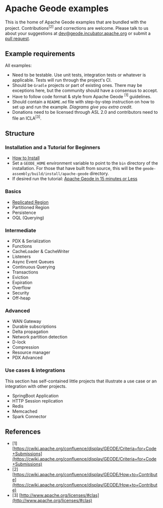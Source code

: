 # Apache Geode examples

This is the home of Apache Geode examples that are bundled with the project. Contributions<sup>[2]</sup> and corrections are welcome. Please talk to us about your suggestions at [dev@geode.incubator.apache.org](mailto:dev@geode.incubator.apache.org) or submit a [pull request](https://github.com/apache/incubator-geode/pull/new/develop).

## Example requirements

All examples:

*  Need to be testable. Use unit tests, integration tests or whatever is applicable. Tests will run through the project's CI.
*  Should be `Gradle` projects or part of existing ones. There may be exceptions here, but the community should have a consensus to accept.
*  Have to follow code format & style from Apache Geode <sup>[1]</sup> guidelines.
*  Should contain a `README.md` file with step-by-step instruction on how to set up and run the example. *Diagrams give you extra credit.*
*  Donations need to be licensed through ASL 2.0 and contributors need to file an ICLA<sup>[3]</sup>.

## Structure

### Installation and a Tutorial for Beginners

*  [How to Install](http://geode.docs.pivotal.io/docs/getting_started/installation/install_standalone.html)
*  Set a `GEODE_HOME` environment variable to point to the `bin` directory of the installation. For those that have built from source, this will be the `geode-assembly/build/install/apache-geode` directory.
*  If desired run the tutorial: [Apache Geode in 15 minutes or Less](http://geode.docs.pivotal.io/docs/getting_started/15_minute_quickstart_gfsh.html)

### Basics

*  [Replicated Region](replicated)
*  Partitioned Region
*  Persistence
*  OQL (Querying)

### Intermediate

*  PDX & Serialization
*  Functions
*  CacheLoader & CacheWriter
*  Listeners
*  Async Event Queues
*  Continuous Querying
*  Transactions
*  Eviction
*  Expiration
*  Overflow
*  Security
*  Off-heap

### Advanced

*  WAN Gateway
*  Durable subscriptions
*  Delta propagation
*  Network partition detection
*  D-lock
*  Compression
*  Resource manager
*  PDX Advanced

### Use cases & integrations

This section has self-contained little projects that illustrate a use case or an integration with other projects.

*  SpringBoot Application
*  HTTP Session replication
*  Redis
*  Memcached
*  Spark Connector

## References

- [1]  [https://cwiki.apache.org/confluence/display/GEODE/Criteria+for+Code+Submissions](https://cwiki.apache.org/confluence/display/GEODE/Criteria+for+Code+Submissions)
- [2]  [https://cwiki.apache.org/confluence/display/GEODE/How+to+Contribute](https://cwiki.apache.org/confluence/display/GEODE/How+to+Contribute)
- [3]  [http://www.apache.org/licenses/#clas](http://www.apache.org/licenses/#clas)
